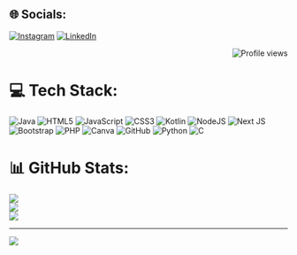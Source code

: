 
## 🌐 Socials:
[![Instagram](https://img.shields.io/badge/Instagram-%23E4405F.svg?logo=Instagram&logoColor=white)](https://instagram.com/_its._.abhiii_) [![LinkedIn](https://img.shields.io/badge/LinkedIn-%230077B5.svg?logo=linkedin&logoColor=white)](https://linkedin.com/in/abhibc2005) 

<p align="right">
  <img src="https://komarev.com/ghpvc/?username=codewithabhi101&label=Profile%20Views&color=0e75b6&style=flat" alt="Profile views" />
</p>


# 💻 Tech Stack:
![Java](https://img.shields.io/badge/java-%23ED8B00.svg?style=flat&logo=openjdk&logoColor=white) ![HTML5](https://img.shields.io/badge/html5-%23E34F26.svg?style=flat&logo=html5&logoColor=white) ![JavaScript](https://img.shields.io/badge/javascript-%23323330.svg?style=flat&logo=javascript&logoColor=%23F7DF1E) ![CSS3](https://img.shields.io/badge/css3-%231572B6.svg?style=flat&logo=css3&logoColor=white) ![Kotlin](https://img.shields.io/badge/kotlin-%237F52FF.svg?style=flat&logo=kotlin&logoColor=white) ![NodeJS](https://img.shields.io/badge/node.js-6DA55F?style=flat&logo=node.js&logoColor=white) ![Next JS](https://img.shields.io/badge/Next-black?style=flat&logo=next.js&logoColor=white) ![Bootstrap](https://img.shields.io/badge/bootstrap-%238511FA.svg?style=flat&logo=bootstrap&logoColor=white) ![PHP](https://img.shields.io/badge/php-%23777BB4.svg?style=flat&logo=php&logoColor=white) ![Canva](https://img.shields.io/badge/Canva-%2300C4CC.svg?style=flat&logo=Canva&logoColor=white) ![GitHub](https://img.shields.io/badge/github-%23121011.svg?style=flat&logo=github&logoColor=white) ![Python](https://img.shields.io/badge/python-3670A0?style=flat&logo=python&logoColor=ffdd54) ![C](https://img.shields.io/badge/c-%2300599C.svg?style=flat&logo=c&logoColor=white)
# 📊 GitHub Stats:
![](https://github-readme-stats.vercel.app/api?username=codewithabhi101&theme=vue-dark&hide_border=true&include_all_commits=true&count_private=true)<br/>
![](https://nirzak-streak-stats.vercel.app/?user=codewithabhi101&theme=vue-dark&hide_border=true)<br/>
![](https://github-readme-stats.vercel.app/api/top-langs/?username=codewithabhi101&theme=vue-dark&hide_border=true&include_all_commits=true&count_private=true&layout=compact)

---
[![](https://visitcount.itsvg.in/api?id=codewithabhi101&icon=0&color=0)](https://visitcount.itsvg.in)

<!-- Proudly created with GPRM ( https://gprm.itsvg.in ) -->
